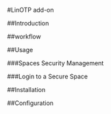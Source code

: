 #LinOTP add-on



##Introduction


##workflow


##Usage

###Spaces Security Management


###Login to a Secure Space



##Installation




##Configuration
